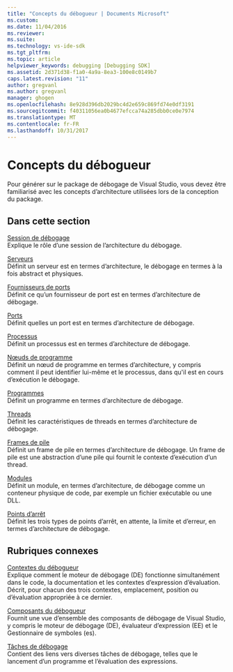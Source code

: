 ```yaml
---
title: "Concepts du débogueur | Documents Microsoft"
ms.custom: 
ms.date: 11/04/2016
ms.reviewer: 
ms.suite: 
ms.technology: vs-ide-sdk
ms.tgt_pltfrm: 
ms.topic: article
helpviewer_keywords: debugging [Debugging SDK]
ms.assetid: 2d371d38-f1a0-4a9a-8ea3-100e8c0149b7
caps.latest.revision: "11"
author: gregvanl
ms.author: gregvanl
manager: ghogen
ms.openlocfilehash: 8e928d396db2029bc4d2e659c869fd74e0df3191
ms.sourcegitcommit: f40311056ea0b4677efcca74a285dbb0ce0e7974
ms.translationtype: MT
ms.contentlocale: fr-FR
ms.lasthandoff: 10/31/2017
---
```

# <a name="debugger-concepts"></a>Concepts du débogueur
Pour générer sur le package de débogage de Visual Studio, vous devez être familiarisé avec les concepts d’architecture utilisées lors de la conception du package.  
  
## <a name="in-this-section"></a>Dans cette section  
 [Session de débogage](../../extensibility/debugger/debug-session.md)  
 Explique le rôle d’une session de l’architecture du débogage.  
  
 [Serveurs](../../extensibility/debugger/servers-visual-studio-sdk.md)  
 Définit un serveur est en termes d’architecture, le débogage en termes à la fois abstract et physiques.  
  
 [Fournisseurs de ports](../../extensibility/debugger/port-suppliers.md)  
 Définit ce qu’un fournisseur de port est en termes d’architecture de débogage.  
  
 [Ports](../../extensibility/debugger/ports.md)  
 Définit quelles un port est en termes d’architecture de débogage.  
  
 [Processus](../../extensibility/debugger/processes.md)  
 Définit un processus est en termes d’architecture de débogage.  
  
 [Nœuds de programme](../../extensibility/debugger/program-nodes.md)  
 Définit un nœud de programme en termes d’architecture, y compris comment il peut identifier lui-même et le processus, dans qu'il est en cours d’exécution le débogage.  
  
 [Programmes](../../extensibility/debugger/programs.md)  
 Définit un programme en termes d’architecture de débogage.  
  
 [Threads](../../extensibility/debugger/threads.md)  
 Définit les caractéristiques de threads en termes d’architecture de débogage.  
  
 [Frames de pile](../../extensibility/debugger/stack-frames.md)  
 Définit un frame de pile en termes d’architecture de débogage. Un frame de pile est une abstraction d’une pile qui fournit le contexte d’exécution d’un thread.  
  
 [Modules](../../extensibility/debugger/modules.md)  
 Définit un module, en termes d’architecture, de débogage comme un conteneur physique de code, par exemple un fichier exécutable ou une DLL.  
  
 [Points d’arrêt](../../extensibility/debugger/breakpoints-visual-studio-sdk.md)  
 Définit les trois types de points d’arrêt, en attente, la limite et d’erreur, en termes d’architecture de débogage.  
  
## <a name="related-sections"></a>Rubriques connexes  
 [Contextes du débogueur](../../extensibility/debugger/debugger-contexts.md)  
 Explique comment le moteur de débogage (DE) fonctionne simultanément dans le code, la documentation et les contextes d’expression d’évaluation. Décrit, pour chacun des trois contextes, emplacement, position ou d’évaluation appropriée à ce dernier.  
  
 [Composants du débogueur](../../extensibility/debugger/debugger-components.md)  
 Fournit une vue d’ensemble des composants de débogage de Visual Studio, y compris le moteur de débogage (DE), évaluateur d’expression (EE) et le Gestionnaire de symboles (es).  
  
 [Tâches de débogage](../../extensibility/debugger/debugging-tasks.md)  
 Contient des liens vers diverses tâches de débogage, telles que le lancement d’un programme et l’évaluation des expressions.
